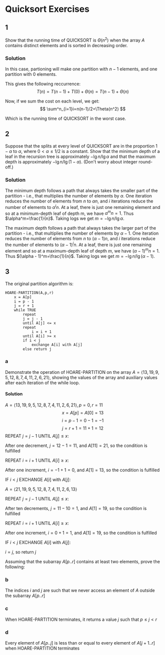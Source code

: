 # Quicksort Exercises

## 1

Show that the running time of QUICKSORT is $\Theta(n^2)$ when the array _A_ contains distinct elements and is sorted in decreasing order.

### Solution

In this case, partioning will make one partition with $n-1$ elements, and one partition with $0$ elements.

This gives the following reccurrence:
$$
T(n)=T(n-1)+T(0)+\Theta(n)=T(n-1)+\Theta(n)
$$

Now, if we sum the cost on each level, we get:
$$
\sum^n_{i=1}i=n(n-1)/2=\Theta(n^2)
$$

Which is the running time of QUICKSORT in the worst case.

## 2

Suppose that the splits at every level of QUICKSORT are in the proportion $1-\alpha$ to $\alpha$, where $0<\alpha\le 1/2$ is a constant. Show that the minimum depth of a leaf in the recursion tree is approximately $-\lg n/\lg\alpha$ and that the maximum depth is approximately $-\lg n/\lg(1-\alpha)$. (Don't worry about integer round-off.)

### Solution
The minimum depth follows a path that always takes the smaller part of the partition - i.e., that multiplies the number of elements by $\alpha$. One iteration reduces the number of elements from $n$ to $\alpha n$, and $i$ iterations reduce the number of elements to $\alpha^in$. At a leaf, there is just one remaining element and so at a minimum-depth leaf of depth m, we have $\alpha^mn=1$. Thus $\alpha^m=\frac{1}{n}$. Taking logs we get $m=-\lg n/ \lg \alpha$.

The maximum depth follows a path that always takes the larger part of the partition - i.e., that multiplies the number of elements by $\alpha - 1$. One iteration reduces the number of elements from $n$ to $(\alpha - 1)n$, and $i$ iterations reduce the number of elements to $(\alpha - 1)^in$. At a leaf, there is just one remaining element and so at a maximum-depth leaf of depth $m$, we have $(\alpha-1)^mn=1$. Thus $(\alpha - 1)^m=\frac{1}{n}$. Taking logs we get $m=-\lg n/\lg(\alpha -1)$.

## 3

The original partition algorithm is:

```text
HOARE-PARTITION(A,p,r)
    x = A[p]
    i = p - 1
    j = r + 1
    while TRUE
        repeat
        j = j - 1
        until A[j] <= x
        repeat
            i = i + 1
        until A[i] >= x
        if i < j
            exchange A[i] with A[j]
        else return j
```

### a

Demonstrate the operation of HOARE-PARTITION on the array $A=\langle 13,19,9,5,12,8,7,4,11,2,6,21\rangle$, showing the values of the array and auxiliary values after each iteration of the while loop.

#### Solution

$A=\langle 13,19,9,5,12,8,7,4,11,2,6,21\rangle, p = 0, r = 11$
$$
x = A[p] = A[0] = 13
$$
$$
i = p - 1 = 0 - 1 = -1
$$
$$
j = r + 1 = 11 + 1 = 12
$$
REPEAT $j = j - 1$ UNTIL $A[j] \le x$:

After one decrement, $j = 12 - 1 = 11$, and $A[11] = 21$, so the condition is fulfilled

REPEAT $i = i + 1$ UNTIL $A[i]\ge x$:

After one increment, $i = -1 + 1 = 0$, and $A[1] = 13$, so the condition is fulfilled

IF $i < j$ EXCHANGE $A[i]$ with $A[j]$:

$A=\langle 21,19,9,5,12,8,7,4,11,2,6,13\rangle$

REPEAT $j = j - 1$ UNTIL $A[j] \le x$:

After ten decrements, $j = 11 - 10 = 1$, and $A[1] = 19$, so the condition is fulfilled

REPEAT $i = i + 1$ UNTIL $A[i]\ge x$:

After one increment, $i = 0 + 1 = 1$, and $A[1] = 19$, so the condition is fulfilled

IF $i < j$ EXCHANGE $A[i]$ with $A[j]$:

$i = j$, so return $j$

Assuming that the subarray $A[p..r]$ contains at least two elements, prove the following:

### b

The indices _i_ and _j_ are such that we never access an element of _A_ outside the subarray $A[p..r]$

### c

When HOARE-PARTITION terminates, it returns a value _j_ such that $p\le j<r$

### d

Every element of $A[p..j]$ is less than or equal to every element of $A[j+1..r]$ when HOARE-PARTITION terminates
